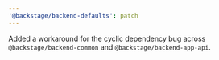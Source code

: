 ```yaml
---
'@backstage/backend-defaults': patch
---
```


Added a workaround for the cyclic dependency bug across `@backstage/backend-common` and `@backstage/backend-app-api`.
